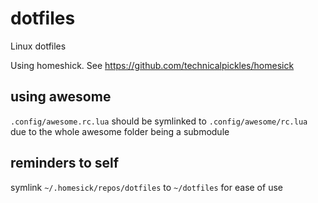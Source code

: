 dotfiles
========

Linux dotfiles

Using homeshick. See https://github.com/technicalpickles/homesick

## using awesome

`.config/awesome.rc.lua` should be symlinked to `.config/awesome/rc.lua` due to the whole awesome folder being a submodule

## reminders to self

symlink `~/.homesick/repos/dotfiles` to `~/dotfiles` for ease of use
